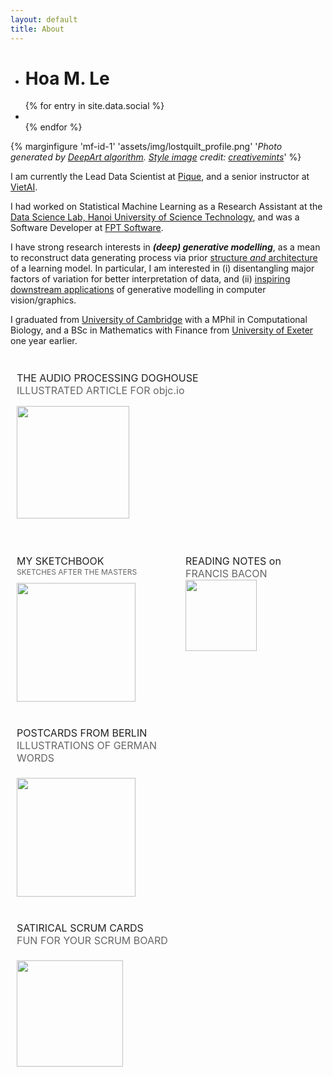 ```yaml
---
layout: default
title: About
---
```


<ul class="social-links">
<li><h1 class="content-listing-header sans">Hoa M. Le</h1></li>
  <!-- <li><a href="mailto:hoamle@outlook.com"><span class="icon-mail"></span></a></li>     -->
  {% for entry in site.data.social %}
    <li>
      <a href="{{ entry.link }}"><span class="{{ entry.icon }}"></span></a>
    </li>
  {% endfor %}  
</ul>

{% marginfigure 'mf-id-1' 'assets/img/lostquilt_profile.png' '*Photo generated by [DeepArt algorithm](//arxiv.org/abs/1508.06576). [Style image](/blog/16/deep-art-fun) credit: [creativemints](https://www.behance.net/gallery/13033419/Selected-Artworks-2013-Oil-Acrylic-Watercolor)*' %}

I am currently the Lead Data Scientist at [Pique](//pique.ai/), and a senior instructor at [VietAI](//vietai.org). 

I had worked on Statistical Machine Learning as a Research Assistant at the <a href="http://ds.soict.hust.edu.vn">Data Science Lab, Hanoi University of Science Technology</a>, and was a Software Developer at <a href="https://www.fpt-software.com/">FPT Software</a>. 

I have strong research interests in ***(deep) generative modelling***, as a mean to reconstruct data generating process via prior [structure *and* architecture](/blog/16/essence-machine-deep-learning#arc) of a learning model. In particular, I am interested in (i) disentangling major factors of variation for better interpretation of data, and (ii) <a href="/blog/17/computers-can-draw">inspiring downstream applications</a> of generative modelling in computer vision/graphics. 

I graduated from <a href="http://www.cam.ac.uk/">University of Cambridge</a> with a MPhil in Computational Biology, and a BSc in Mathematics  with Finance  from <a href="http://www.exeter.ac.uk/">University of Exeter</a> one year earlier.

<br/>

<td>

<div style="float: left; margin-right: 10px; margin-bottom: 20px; margin-left: 0px; text-align: left; padding: 10px; width: 300px">
<span class="subheader" style="font-size: 16px; color: #222">THE AUDIO PROCESSING DOGHOUSE<br> <span style="font-size: 1rem; color: #666">ILLUSTRATED ARTICLE FOR objc.io</span></span><br>
<a href="http://www.objc.io/issue-24/audio-dog-house.html">
<img src="apdh_thumb.png" width="180px" style="margin: 5px; margin-left: 0px; margin-right: 30px; margin-bottom: 18px; margin-top: 15px">
</a>
</div>

<div style="float: left; margin-right: 10px; margin-bottom: 20px; margin-left: 0px; text-align: left; padding: 10px; width: 240px">
<span class="subheader" style="font-size: 16px; color: #222">MY SKETCHBOOK<br> <span style="font-size: 12px; color:#666">SKETCHES AFTER THE MASTERS</span></span><br>
<a href="artwork">
<img src="afm_thumb.jpeg" width="190px" style="margin: 5px; margin-left: 0px; margin-right: 30px; margin-bottom: 0px; margin-top: 10px">
</a>
</div>

<div style="float: left; margin-right: 10px; margin-bottom: 20px; margin-left: 0px; text-align: left; padding: 10px; width: 170px">
<span class="subheader" style="font-size: 16px; color: #222">READING NOTES on<br> <span style="font-size: 1rem; color: #666">FRANCIS BACON</span></span><br>
<a href="notes/bacon.html">
<img src="notes_thumb.png" width="114px" style="margin: 5px; margin-left: 0px; margin-right: 30px; margin-bottom: 0px; margin-top: 0px">
</a>
</div>

<div style="float: left; margin-right: 10px; margin-bottom: 20px; margin-left: 0px; text-align: left; padding: 10px; width: 250px;">
<span class="subheader" style="font-size: 16px; color: #222">POSTCARDS FROM BERLIN<br> <span style="font-size: 1rem; color: #666">ILLUSTRATIONS OF GERMAN WORDS</span></span><br><br>
<a href="postcards.html">
<img src="post_thumb.jpeg" width="190px" style="margin: 5px; margin-left: 0px; margin-right: 30px; margin-bottom: 0px">
</a>
</div>

<div style="float: left; margin-right: 10px; margin-bottom: 20px; margin-left: 0px; text-align: left; padding: 10px; width: 400px;">
<span class="subheader" style="font-size: 16px; color: #222">SATIRICAL SCRUM CARDS<br> <span style="font-size: 1rem; color: #666">FUN FOR YOUR SCRUM BOARD</span></span><br><br>
<a href="satirical.html">
<img src="satirical_thumb.jpg" height="170px" widt="" style="margin: 5px; margin-left: 0px; margin-right: 30px; margin-bottom: 0px">
</a>
</div>
  
</td>